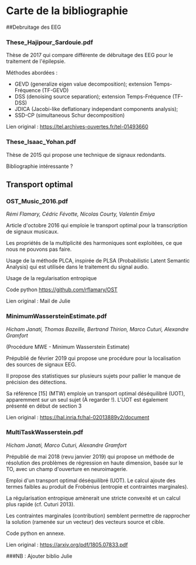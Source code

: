 # Carte de la bibliographie

##Debruitage des EEG

### These_Hajipour_Sardouie.pdf

Thèse de 2017 qui compare différente de débruitage des EEG pour le traitement de l'épilepsie.

Méthodes abordées :

 - GEVD (generalize eigen value decomposition); extension Temps-Fréquence (TF-GEVD)
 - DSS (denoising source separation); extension Temps-Fréquence (TF-DSS)
 - JDICA (Jacobi-like deflationary independant components analysis);
 - SSD-CP (simultaneous Schur decomposition)

Lien original : https://tel.archives-ouvertes.fr/tel-01493660

### These_Isaac_Yohan.pdf

Thèse de 2015 qui propose une technique de signaux redondants.

Bibliographie intéressante ?

## Transport optimal

### OST_Music_2016.pdf

*Rémi Flamary, Cédric Févotte, Nicolas Courty, Valentin Emiya*

Article d'octobre 2016 qui emploie le transport optimal pour la transcription de signaux musicaux.

Les propriétés de la multiplicité des harmoniques sont exploitées, ce que nous ne pouvons pas faire.

Usage de la méthode PLCA, inspirée de PLSA (Probabilistic Latent Semantic Analysis) qui est utilisée dans le traitement du signal audio.

Usage de la regularisation entropique

Code python https://github.com/rflamary/OST

Lien original : Mail de Julie

### MinimumWassersteinEstimate.pdf

*Hicham Janati, Thomas Bazeille, Bertrand Thirion, Marco Cuturi, Alexandre Gramfort*

(Procédure MWE - Minimum Wasserstein Estimate)

Prépublié de février 2019 qui propose une procédure pour la localisation des sources de signaux EEG.

Il propose des statistiques sur plusieurs sujets pour pallier le manque de précision des détections.

Sa référence [15] (MTW) emploie un transport optimal déséquilibré (UOT), apparemment sur un seul sujet (À regarder !).
L'UOT est également présenté en début de section 3

Lien original : https://hal.inria.fr/hal-02013889v2/document

### MultiTaskWasserstein.pdf

*Hicham Janati,  Marco Cuturi,  Alexandre Gramfort*

Prépublié de mai 2018 (revu janvier 2019) qui propose un méthode de résolution des problèmes de régression en haute dimension, basée sur le TO, avec un champ d'ouverture en neuroimagerie.

Emploi d'un transport optimal déséquilibré (UOT). Le calcul ajoute des termes faibles au produit de Frobénius (entropie et contraintes marginales).

La régularisation entropique amènerait une stricte convexité et un calcul plus rapide (cf. Cuturi 2013).

Les contraintes marginales (contribution) semblent permettre de rapprocher la solution (ramenée sur un vecteur) des vecteurs source et cible.

Code python en annexe.

Lien original : https://arxiv.org/pdf/1805.07833.pdf

###NB : Ajouter biblio Julie
